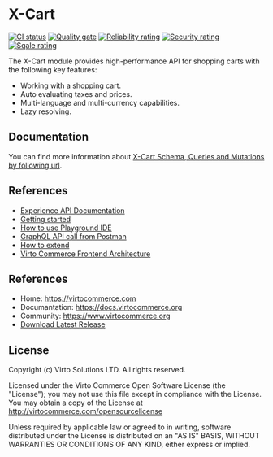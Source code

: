 # X-Cart

[![CI status](https://github.com/VirtoCommerce/vc-module-x-cart/workflows/Module%20CI/badge.svg?branch=dev)](https://github.com/VirtoCommerce/vc-module-x-cart/actions?query=workflow%3A"Module+CI") [![Quality gate](https://sonarcloud.io/api/project_badges/measure?project=VirtoCommerce_vc-module-x-cart&metric=alert_status&branch=dev)](https://sonarcloud.io/dashboard?id=VirtoCommerce_vc-module-x-cart) [![Reliability rating](https://sonarcloud.io/api/project_badges/measure?project=VirtoCommerce_vc-module-x-cart&metric=reliability_rating&branch=dev)](https://sonarcloud.io/dashboard?id=VirtoCommerce_vc-module-x-cart) [![Security rating](https://sonarcloud.io/api/project_badges/measure?project=VirtoCommerce_vc-module-x-cart&metric=security_rating&branch=dev)](https://sonarcloud.io/dashboard?id=VirtoCommerce_vc-module-x-cart) [![Sqale rating](https://sonarcloud.io/api/project_badges/measure?project=VirtoCommerce_vc-module-x-cart&metric=sqale_rating&branch=dev)](https://sonarcloud.io/dashboard?id=VirtoCommerce_vc-module-x-cart)

The X-Cart module provides high-performance API for shopping carts with the following key features:
* Working with a shopping cart.
* Auto evaluating taxes and prices.
* Multi-language and multi-currency capabilities.
* Lazy resolving.

## Documentation
You can find more information about [X-Cart Schema, Queries and Mutations by following url](https://docs.virtocommerce.org/platform/developer-guide/GraphQL-Storefront-API-Reference-xAPI/Cart/overview/).

## References
- [Experience API Documentation](https://docs.virtocommerce.org/platform/developer-guide/GraphQL-Storefront-API-Reference-xAPI/)
- [Getting started](https://docs.virtocommerce.org/platform/developer-guide/GraphQL-Storefront-API-Reference-xAPI/getting-started/)
- [How to use Playground IDE](https://docs.virtocommerce.org/platform/developer-guide/GraphQL-Storefront-API-Reference-xAPI/playground/)
- [GraphQL API call from Postman](https://docs.virtocommerce.org/platform/developer-guide/GraphQL-Storefront-API-Reference-xAPI/postman/)
- [How to extend](https://docs.virtocommerce.org/platform/developer-guide/GraphQL-Storefront-API-Reference-xAPI/x-api-extensions/)
- [Virto Commerce Frontend Architecture](https://docs.virtocommerce.org/storefront/developer-guide/architecture/)

## References
* Home: https://virtocommerce.com
* Documantation: https://docs.virtocommerce.org
* Community: https://www.virtocommerce.org
* [Download Latest Release](https://github.com/VirtoCommerce/vc-module-x-cart/releases)

## License
Copyright (c) Virto Solutions LTD.  All rights reserved.

Licensed under the Virto Commerce Open Software License (the "License"); you
may not use this file except in compliance with the License. You may
obtain a copy of the License at http://virtocommerce.com/opensourcelicense

Unless required by applicable law or agreed to in writing, software
distributed under the License is distributed on an "AS IS" BASIS,
WITHOUT WARRANTIES OR CONDITIONS OF ANY KIND, either express or
implied.
